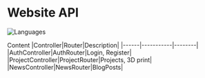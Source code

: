 # Website API

![Languages](https://arvidgithubembed.herokuapp.com/skills?languages=javascript,typescript,expressjs,graphql&backgroundcolor=0D1117&title=Languages%20used%20in%20this%20project&titlecolor=ffffff&textcolor=000000&boxcolor=c6bcbc&bordercolor=0D1117)

Content
|Controller|Router|Description|
|------|-----------|--------|
|AuthController|AuthRouter|Login, Register|
|ProjectController|ProjectRouter|Projects, 3D print|
|NewsController|NewsRouter|BlogPosts|
